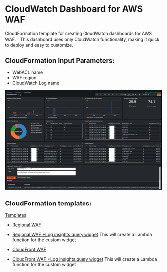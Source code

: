 # CloudWatch Dashboard for AWS WAF
CloudFormation template for creating CloudWatch dashboards for AWS WAF.　This dashboard uses only CloudWatch functionality, making it quick to deploy and easy to customize.
 
## CloudFormation Input Parameters:
* WebACL name
* WAF region
* CloudWatch Log name
 
![Dashboard Image](/images/cwd.png)

## CloudFormation templates:
[Templates](/cloudformation/)

* [Regional WAF](/cloudformation/cw-waf-dashboard-regional.yaml)

* [Regional WAF +Log insights query widget](/cloudformation/cw-waf-dashboard-regional-logquery.yaml)
This will create a Lambda function for the custom widget

* [CloudFront WAF](/cloudformation/cw-waf-dashboard-cloudfront.yaml)

* [CloudFront WAF +Log insights query widget](/cloudformation/cw-waf-dashboard-cloudfront-logguery.yaml)
This will create a Lambda function for the custom widget






